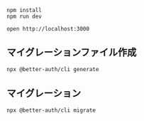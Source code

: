 ```
npm install
npm run dev
```

```
open http://localhost:3000
```

## マイグレーションファイル作成

```bash
npx @better-auth/cli generate
```

## マイグレーション

```bash
npx @better-auth/cli migrate
```
